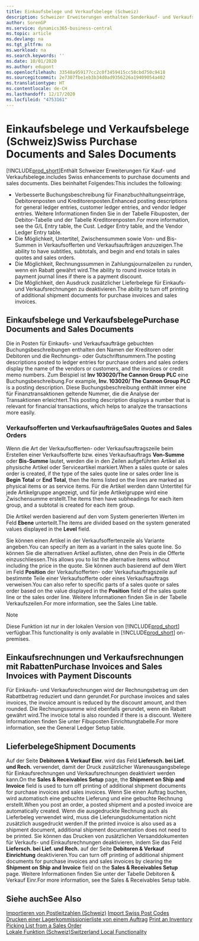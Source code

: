 ```yaml
---
title: Einkaufsbelege und Verkaufsbelege (Schweiz)
description: Schweizer Erweiterungen enthalten Sonderkauf- und Verkaufsbelegfunktionen.
author: SorenGP
ms.service: dynamics365-business-central
ms.topic: article
ms.devlang: na
ms.tgt_pltfrm: na
ms.workload: na
ms.search.keywords: ''
ms.date: 10/01/2020
ms.author: edupont
ms.openlocfilehash: 33548a959177cc2c0f3459415cc58cbd750c9418
ms.sourcegitcommit: 2e7307fbe1eb3b34d0ad9356226a19409054a402
ms.translationtype: HT
ms.contentlocale: de-CH
ms.lasthandoff: 12/17/2020
ms.locfileid: "4753161"
---
```

# <a name="swiss-purchase-documents-and-sales-documents"></a><span data-ttu-id="0fd8e-103">Einkaufsbelege und Verkaufsbelege (Schweiz)</span><span class="sxs-lookup"><span data-stu-id="0fd8e-103">Swiss Purchase Documents and Sales Documents</span></span>
[!INCLUDE[prod_short](../../includes/prod_short.md)]<span data-ttu-id="0fd8e-104">Enthält Schweizer Erweiterungen für Kauf- und Verkaufsbelege.</span><span class="sxs-lookup"><span data-stu-id="0fd8e-104">includes Swiss enhancements to purchase documents and sales documents.</span></span> <span data-ttu-id="0fd8e-105">Dies beinhaltet Folgendes:</span><span class="sxs-lookup"><span data-stu-id="0fd8e-105">This includes the following:</span></span>  

- <span data-ttu-id="0fd8e-106">Verbesserte Buchungsbeschreibung für Finanzbuchhaltungseinträge, Debitorenposten und Kreditorenposten.</span><span class="sxs-lookup"><span data-stu-id="0fd8e-106">Enhanced posting descriptions for general ledger entries, customer ledger entries, and vendor ledger entries.</span></span> <span data-ttu-id="0fd8e-107">Weitere Informationen finden Sie in der Tabelle Fibuposten, der Debitor-Tabelle und der Tabelle Kreditorenposten.</span><span class="sxs-lookup"><span data-stu-id="0fd8e-107">For more information, see the G/L Entry table, the Cust. Ledger Entry table, and the Vendor Ledger Entry table.</span></span>  
- <span data-ttu-id="0fd8e-108">Die Möglichkeit, Untertitel, Zwischensummen sowie Von- und Bis-Summen in Verkaufsofferten und Verkaufsaufträgen anzuzeigen.</span><span class="sxs-lookup"><span data-stu-id="0fd8e-108">The ability to have subtitles, subtotals, and begin and end totals in sales quotes and sales orders.</span></span>  
- <span data-ttu-id="0fd8e-109">Die Möglichkeit, Rechnungssummen in Zahlungsjournalzeilen zu runden, wenn ein Rabatt gewährt wird.</span><span class="sxs-lookup"><span data-stu-id="0fd8e-109">The ability to round invoice totals in payment journal lines if there is a payment discount.</span></span>  
- <span data-ttu-id="0fd8e-110">Die Möglichkeit, den Ausdruck zusätzlicher Lieferbelege für Einkaufs- und Verkaufsrechnungen zu deaktivieren.</span><span class="sxs-lookup"><span data-stu-id="0fd8e-110">The ability to turn off printing of additional shipment documents for purchase invoices and sales invoices.</span></span>  

## <a name="purchase-documents-and-sales-documents"></a><span data-ttu-id="0fd8e-111">Einkaufsbelege und Verkaufsbelege</span><span class="sxs-lookup"><span data-stu-id="0fd8e-111">Purchase Documents and Sales Documents</span></span>  
<span data-ttu-id="0fd8e-112">Die in Posten für Einkaufs- und Verkaufsaufträge gebuchten Buchungsbeschreibungen enthalten den Namen der Kreditoren oder Debitoren und die Rechnungs- oder Gutschriftsnummern.</span><span class="sxs-lookup"><span data-stu-id="0fd8e-112">The posting descriptions posted to ledger entries for purchase orders and sales orders display the name of the vendors or customers, and the invoices or credit memo numbers.</span></span> <span data-ttu-id="0fd8e-113">Zum Beispiel ist **Inv 103020/The Cannon Group PLC** eine Buchungsbeschreibung.</span><span class="sxs-lookup"><span data-stu-id="0fd8e-113">For example, **Inv. 103020/ The Cannon Group PLC** is a posting description.</span></span> <span data-ttu-id="0fd8e-114">Diese Buchungsbeschreibung enthält immer eine für Finanztransaktionen geltende Nummer, die die Analyse der Transaktionen erleichtert.</span><span class="sxs-lookup"><span data-stu-id="0fd8e-114">This posting description displays a number that is relevant for financial transactions, which helps to analyze the transactions more easily.</span></span>  

### <a name="sales-quotes-and-sales-orders"></a><span data-ttu-id="0fd8e-115">Verkaufsofferten und Verkaufsaufträge</span><span class="sxs-lookup"><span data-stu-id="0fd8e-115">Sales Quotes and Sales Orders</span></span>  
<span data-ttu-id="0fd8e-116">Wenn die Art der Verkaufsofferten- oder Verkaufsauftragszeile beim Erstellen einer Verkaufsofferte bzw. eines Verkaufsauftrags **Von-Summe** oder **Bis-Summe** lautet, werden die in den Zeilen aufgeführten Artikel als physische Artikel oder Serviceartikel markiert.</span><span class="sxs-lookup"><span data-stu-id="0fd8e-116">When a sales quote or sales order is created, if the type of the sales quote line or sales order line is **Begin Total** or **End Total**, then the items listed on the lines are marked as physical items or as service items.</span></span> <span data-ttu-id="0fd8e-117">Für die Artikel werden dann Untertitel für jede Artikelgruppe angezeigt, und für jede Artikelgruppe wird eine Zwischensumme erstellt.</span><span class="sxs-lookup"><span data-stu-id="0fd8e-117">The items then have subheadings for each item group, and a subtotal is created for each item group.</span></span>  

<span data-ttu-id="0fd8e-118">Die Artikel werden basierend auf den vom System generierten Werten im Feld **Ebene** unterteilt.</span><span class="sxs-lookup"><span data-stu-id="0fd8e-118">The items are divided based on the system generated values displayed in the **Level** field.</span></span>  

<span data-ttu-id="0fd8e-119">Sie können einen Artikel in der Verkaufsoffertenzeile als Variante angeben.</span><span class="sxs-lookup"><span data-stu-id="0fd8e-119">You can specify an item as a variant in the sales quote line.</span></span> <span data-ttu-id="0fd8e-120">So können Sie die alternativen Artikel auflisten, ohne den Preis in die Offerte einzuschliessen.</span><span class="sxs-lookup"><span data-stu-id="0fd8e-120">This allows you to list the alternative items without including the price in the quote.</span></span> <span data-ttu-id="0fd8e-121">Sie können auch basierend auf dem Wert im Feld **Position** der Verkaufsofferten- oder Verkaufsauftragszeile auf bestimmte Teile einer Verkaufsofferte oder eines Verkaufsauftrags verweisen.</span><span class="sxs-lookup"><span data-stu-id="0fd8e-121">You can also refer to specific parts of a sales quote or sales order based on the value displayed in the **Position** field of the sales quote line or the sales order line.</span></span> <span data-ttu-id="0fd8e-122">Weitere Informationen finden Sie in der Tabelle Verkaufszeilen.</span><span class="sxs-lookup"><span data-stu-id="0fd8e-122">For more information, see the Sales Line table.</span></span>  

> [!NOTE]
> <span data-ttu-id="0fd8e-123">Diese Funktion ist nur in der lokalen Version von [!INCLUDE[prod_short](../../includes/prod_short.md)] verfügbar.</span><span class="sxs-lookup"><span data-stu-id="0fd8e-123">This functionality is only available in [!INCLUDE[prod_short](../../includes/prod_short.md)] on-premises.</span></span>

## <a name="purchase-invoices-and-sales-invoices-with-payment-discounts"></a><span data-ttu-id="0fd8e-124">Einkaufsrechnungen und Verkaufsrechnungen mit Rabatten</span><span class="sxs-lookup"><span data-stu-id="0fd8e-124">Purchase Invoices and Sales Invoices with Payment Discounts</span></span>  
<span data-ttu-id="0fd8e-125">Für Einkaufs- und Verkaufsrechnungen wird der Rechnungsbetrag um den Rabattbetrag reduziert und dann gerundet.</span><span class="sxs-lookup"><span data-stu-id="0fd8e-125">For purchase invoices and sales invoices, the invoice amount is reduced by the discount amount, and then rounded.</span></span> <span data-ttu-id="0fd8e-126">Die Rechnungssumme wird ebenfalls gerundet, wenn ein Rabatt gewährt wird.</span><span class="sxs-lookup"><span data-stu-id="0fd8e-126">The invoice total is also rounded if there is a discount.</span></span> <span data-ttu-id="0fd8e-127">Weitere Informationen finden Sie unter Fibuposten Einrichtungtabelle.</span><span class="sxs-lookup"><span data-stu-id="0fd8e-127">For more information, see the General Ledger Setup table.</span></span>  

## <a name="shipment-documents"></a><span data-ttu-id="0fd8e-128">Lieferbelege</span><span class="sxs-lookup"><span data-stu-id="0fd8e-128">Shipment Documents</span></span>  
<span data-ttu-id="0fd8e-129">Auf der Seite **Debitoren & Verkauf Einr.** wird das Feld **Liefersch. bei Lief. und Rech.** verwendet, damit der Druck zusätzlicher Warenausgangsbelege für Einkaufsrechnungen und Verkaufsrechnungen deaktiviert werden kann.</span><span class="sxs-lookup"><span data-stu-id="0fd8e-129">On the **Sales & Receivables Setup** page, the **Shipment on Ship and Invoice** field is used to turn off printing of additional shipment documents for purchase invoices and sales invoices.</span></span> <span data-ttu-id="0fd8e-130">Wenn Sie einen Auftrag buchen, wird automatisch eine gebuchte Lieferung und eine gebuchte Rechnung erstellt.</span><span class="sxs-lookup"><span data-stu-id="0fd8e-130">When you post an order, a posted shipment and a posted invoice are automatically created.</span></span> <span data-ttu-id="0fd8e-131">Wenn die ausgedruckte Rechnung auch als Lieferbeleg verwendet wird, muss die Lieferungsdokumentation nicht zusätzlich ausgedruckt werden.</span><span class="sxs-lookup"><span data-stu-id="0fd8e-131">If the printed invoice is also used as a shipment document, additional shipment documentation does not need to be printed.</span></span> <span data-ttu-id="0fd8e-132">Sie können das Drucken von zusätzlichen Versanddokumenten für Verkaufs- und Einkaufsrechnungen deaktivieren, indem Sie das Feld **Liefersch. bei Lief. und Rech.** auf der Seite **Debitoren & Verkauf Einrichtung** deaktivieren.</span><span class="sxs-lookup"><span data-stu-id="0fd8e-132">You can turn off printing of additional shipment documents for purchase invoices and sales invoices by clearing the **Shipment on Ship and Invoice** field on the **Sales & Receivables Setup** page.</span></span> <span data-ttu-id="0fd8e-133">Weitere Informationen finden Sie unter der Tabelle Debitoren & Verkauf Einr.</span><span class="sxs-lookup"><span data-stu-id="0fd8e-133">For more information, see the Sales & Receivables Setup table.</span></span>  

## <a name="see-also"></a><span data-ttu-id="0fd8e-134">Siehe auch</span><span class="sxs-lookup"><span data-stu-id="0fd8e-134">See Also</span></span>  
 <span data-ttu-id="0fd8e-135">[Importieren von Postleitzahlen (Schweiz)](how-to-import-swiss-post-codes.md) </span><span class="sxs-lookup"><span data-stu-id="0fd8e-135">[Import Swiss Post Codes](how-to-import-swiss-post-codes.md) </span></span>  
 <span data-ttu-id="0fd8e-136">[Drucken einer Lagerkommissionierliste von einem Auftrag](how-to-print-an-inventory-picking-list-from-a-sales-order.md) </span><span class="sxs-lookup"><span data-stu-id="0fd8e-136">[Print an Inventory Picking List from a Sales Order](how-to-print-an-inventory-picking-list-from-a-sales-order.md) </span></span>  
 [<span data-ttu-id="0fd8e-137">Lokale Funktion (Schweiz)</span><span class="sxs-lookup"><span data-stu-id="0fd8e-137">Switzerland Local Functionality</span></span>](switzerland-local-functionality.md)
